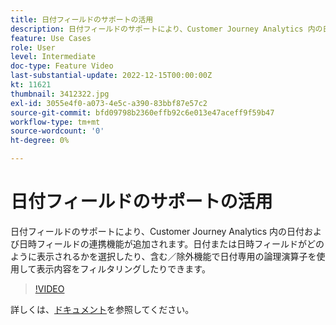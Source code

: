```yaml
---
title: 日付フィールドのサポートの活用
description: 日付フィールドのサポートにより、Customer Journey Analytics 内の日付および日時フィールドの連携機能が追加されます。日付または日時フィールドがどのように表示されるかを選択したり、含む／除外機能で日付専用の論理演算子を使用して表示内容をフィルタリングしたりできます。
feature: Use Cases
role: User
level: Intermediate
doc-type: Feature Video
last-substantial-update: 2022-12-15T00:00:00Z
kt: 11621
thumbnail: 3412322.jpg
exl-id: 3055e4f0-a073-4e5c-a390-83bbf87e57c2
source-git-commit: bfd09798b2360effb92c6e013e47aceff9f59b47
workflow-type: tm+mt
source-wordcount: '0'
ht-degree: 0%

---
```


# 日付フィールドのサポートの活用

日付フィールドのサポートにより、Customer Journey Analytics 内の日付および日時フィールドの連携機能が追加されます。日付または日時フィールドがどのように表示されるかを選択したり、含む／除外機能で日付専用の論理演算子を使用して表示内容をフィルタリングしたりできます。

>[!VIDEO](https://video.tv.adobe.com/v/3416829/?quality=12&learn=on&captions=jpn)

詳しくは、[ドキュメント](https://experienceleague.adobe.com/docs/analytics-platform/using/cja-usecases/data-views/data-views-usecases.html?lang=ja#date)を参照してください。
